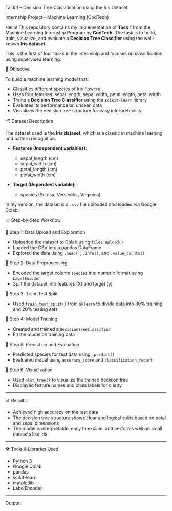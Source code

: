   Task 1 – Decision Tree Classification using the Iris Dataset

Internship Project - Machine Learning (CodTech)

Hello!  This repository contains my implementation of **Task 1** from the Machine Learning Internship Program by **CodTech**. The task is to build, train, visualize, and evaluate a **Decision Tree Classifier** using the well-known **Iris dataset**.

This is the first of four tasks in the internship and focuses on classification using supervised learning.

🎯 Objective

To build a machine learning model that:
- Classifies different species of Iris flowers
- Uses four features: sepal length, sepal width, petal length, petal width
- Trains a **Decision Tree Classifier** using the `scikit-learn` library
- Evaluates its performance on unseen data
- Visualizes the decision tree structure for easy interpretability

🗂️ Dataset Description

The dataset used is the **Iris dataset**, which is a classic in machine learning and pattern recognition.

- **Features (Independent variables):**
  - sepal_length (cm)
  - sepal_width (cm)
  - petal_length (cm)
  - petal_width (cm)

- **Target (Dependent variable):**
  - species (Setosa, Versicolor, Virginica)

In my version, the dataset is a `.csv` file uploaded and loaded via Google Colab.

 📈 Step-by-Step Workflow

 🔹 Step 1: Data Upload and Exploration
- Uploaded the dataset to Colab using `files.upload()`
- Loaded the CSV into a pandas DataFrame
- Explored the data using `.head()`, `.info()`, and `.value_counts()`

 🔹 Step 2: Data Preprocessing
- Encoded the target column `species` into numeric format using `LabelEncoder`
- Split the dataset into features (X) and target (y)

 🔹 Step 3: Train-Test Split
- Used `train_test_split()` from `sklearn` to divide data into 80% training and 20% testing sets

 🔹 Step 4: Model Training
- Created and trained a `DecisionTreeClassifier`
- Fit the model on training data

 🔹 Step 5: Prediction and Evaluation
- Predicted species for test data using `.predict()`
- Evaluated model using `accuracy_score` and `classification_report`

 🔹 Step 6: Visualization
- Used `plot_tree()` to visualize the trained decision tree
- Displayed feature names and class labels for clarity

---

 📊 Results

- Achieved high accuracy on the test data
- The decision tree structure shows clear and logical splits based on petal and sepal dimensions
- The model is interpretable, easy to explain, and performs well on small datasets like Iris

---

 🛠️ Tools & Libraries Used

- Python 3
- Google Colab
- pandas
- scikit-learn
- matplotlib
- LabelEncoder

---
Output:


